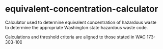 # equivalent-concentration-calculator

Calculator used to determine equivalent concentration of hazardous waste to determine the appropriate Washington state hazardous waste code.

Calculations and threshold criteria are aligned to those stated in WAC 173-303-100
